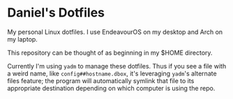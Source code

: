 # Daniel's Dotfiles

My personal Linux dotfiles. I use EndeavourOS on my desktop and Arch on my laptop.

This repository can be thought of as beginning in my $HOME directory.

Currently I'm using `yadm` to manage these dotfiles. Thus if you see a file with a weird name, like `config##hostname.dbox`, it's leveraging `yadm`'s alternate files feature; the program will automatically symlink that file to its appropriate destination depending on which computer is using the repo.
